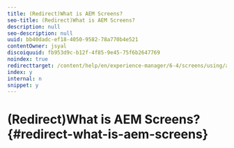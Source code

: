 ```yaml
---
title: (Redirect)What is AEM Screens?
seo-title: (Redirect)What is AEM Screens?
description: null
seo-description: null
uuid: bb40dadc-ef18-4050-9582-78a770b4e521
contentOwner: jsyal
discoiquuid: fb953d9c-b12f-4f85-9e45-75f6b2647769
noindex: true
redirecttarget: /content/help/en/experience-manager/6-4/screens/using/aem-screens-introduction
index: y
internal: n
snippet: y
---
```


# (Redirect)What is AEM Screens?{#redirect-what-is-aem-screens}

